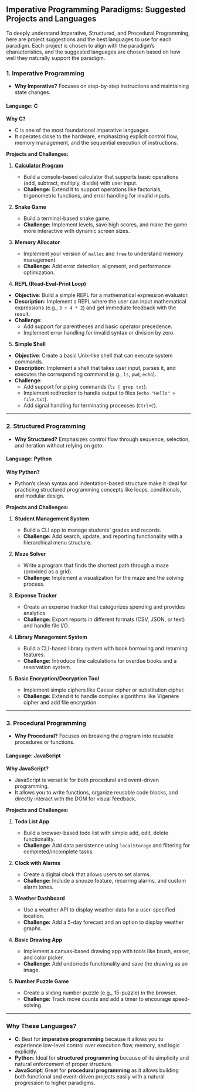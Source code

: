 ## Imperative Programming Paradigms: Suggested Projects and Languages

To deeply understand Imperative, Structured, and Procedural Programming, here are project suggestions and the best languages to use for each paradigm. Each project is chosen to align with the paradigm’s characteristics, and the suggested languages are chosen based on how well they naturally support the paradigm.

### **1. Imperative Programming**

- **Why Imperative?** Focuses on step-by-step instructions and maintaining state changes.

#### **Language: C**

**Why C?**

- C is one of the most foundational imperative languages.
- It operates close to the hardware, emphasizing explicit control flow, memory management, and the sequential execution of instructions.

**Projects and Challenges:**

1. **[Calculator Program](./1.Imperative/1.Calculator-Program/)**

   - Build a console-based calculator that supports basic operations (add, subtract, multiply, divide) with user input.
   - **Challenge:** Extend it to support operations like factorials, trigonometric functions, and error handling for invalid inputs.

2. **Snake Game**

   - Build a terminal-based snake game.
   - **Challenge:** Implement levels, save high scores, and make the game more interactive with dynamic screen sizes.

3. **Memory Allocator**
   - Implement your version of `malloc` and `free` to understand memory management.
   - **Challenge:** Add error detection, alignment, and performance optimization.

4. **REPL (Read-Eval-Print Loop)**

- **Objective**: Build a simple REPL for a mathematical expression evaluator.
- **Description**: Implement a REPL where the user can input mathematical expressions (e.g., `3 + 4 * 2`) and get immediate feedback with the result. 
- **Challenge**: 
  - Add support for parentheses and basic operator precedence.
  - Implement error handling for invalid syntax or division by zero.

5. **Simple Shell**

- **Objective**: Create a basic Unix-like shell that can execute system commands.
- **Description**: Implement a shell that takes user input, parses it, and executes the corresponding command (e.g., `ls`, `pwd`, `echo`).
- **Challenge**: 
  - Add support for piping commands (`ls | grep txt`).
  - Implement redirection to handle output to files (`echo "Hello" > file.txt`).
  - Add signal handling for terminating processes (`Ctrl+C`).

---

### **2. Structured Programming**

- **Why Structured?** Emphasizes control flow through sequence, selection, and iteration without relying on goto.

#### **Language: Python**

**Why Python?**

- Python’s clean syntax and indentation-based structure make it ideal for practicing structured programming concepts like loops, conditionals, and modular design.

**Projects and Challenges:**

1. **Student Management System**

   - Build a CLI app to manage students' grades and records.
   - **Challenge:** Add search, update, and reporting functionality with a hierarchical menu structure.

2. **Maze Solver**

   - Write a program that finds the shortest path through a maze (provided as a grid).
   - **Challenge:** Implement a visualization for the maze and the solving process.

3. **Expense Tracker**

   - Create an expense tracker that categorizes spending and provides analytics.
   - **Challenge:** Export reports in different formats (CSV, JSON, or text) and handle file I/O.

4. **Library Management System**

   - Build a CLI-based library system with book borrowing and returning features.
   - **Challenge:** Introduce fine calculations for overdue books and a reservation system.

5. **Basic Encryption/Decryption Tool**
   - Implement simple ciphers like Caesar cipher or substitution cipher.
   - **Challenge:** Extend it to handle complex algorithms like Vigenère cipher and add file encryption.

---

### **3. Procedural Programming**

- **Why Procedural?** Focuses on breaking the program into reusable procedures or functions.

#### **Language: JavaScript**

**Why JavaScript?**

- JavaScript is versatile for both procedural and event-driven programming.
- It allows you to write functions, organize reusable code blocks, and directly interact with the DOM for visual feedback.

**Projects and Challenges:**

1. **Todo List App**

   - Build a browser-based todo list with simple add, edit, delete functionality.
   - **Challenge:** Add data persistence using `localStorage` and filtering for completed/incomplete tasks.

2. **Clock with Alarms**

   - Create a digital clock that allows users to set alarms.
   - **Challenge:** Include a snooze feature, recurring alarms, and custom alarm tones.

3. **Weather Dashboard**

   - Use a weather API to display weather data for a user-specified location.
   - **Challenge:** Add a 5-day forecast and an option to display weather graphs.

4. **Basic Drawing App**

   - Implement a canvas-based drawing app with tools like brush, eraser, and color picker.
   - **Challenge:** Add undo/redo functionality and save the drawing as an image.

5. **Number Puzzle Game**
   - Create a sliding number puzzle (e.g., 15-puzzle) in the browser.
   - **Challenge:** Track move counts and add a timer to encourage speed-solving.

---

### Why These Languages?

- **C**: Best for **imperative programming** because it allows you to experience low-level control over execution flow, memory, and logic explicitly.
- **Python**: Ideal for **structured programming** because of its simplicity and natural enforcement of proper structure.
- **JavaScript**: Great for **procedural programming** as it allows building both functional and event-driven projects easily with a natural progression to higher paradigms.
